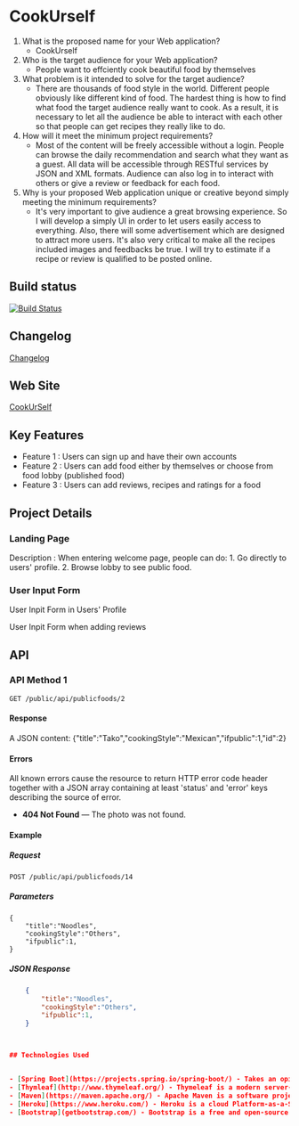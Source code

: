 # CookUrself

1. What is the proposed name for your Web application?
    - CookUrself
2. Who is the target audience for your Web application?
    - People want to effciently cook beautiful food by themselves 
3. What problem is it intended to solve for the target audience?
    - There are thousands of food style in the world. Different people obviously like different kind of food. The hardest thing is how to find what food the target audience really want to cook. As a result, it is necessary to let all the audience be able to interact with each other so that people can get recipes they really like to do.           
4. How will it meet the minimum project requirements?
    - Most of the content will be freely accessible without a login. People can browse the daily recommendation and search what they want as a guest. All data will be accessible through RESTful services by JSON and XML formats. Audience can also log in to interact with others or give a review or feedback for each food.
5. Why is your proposed Web application unique or creative beyond simply meeting the minimum requirements?
     - It's very important to give audience a great browsing experience. So I will develop a simply UI in order to let users easily access to everything. Also, there will some advertisement which are designed to attract more users. It's also very critical to make all the recipes included images and feedbacks be true. I will try to estimate if a recipe or review is qualified to be posted online.


## Build status


[![Build Status](https://travis-ci.org/infsci2560sp17/full-stack-web-zhaoyingpei99.svg?branch=master)](https://travis-ci.org/infsci2560sp17/full-stack-web-zhaoyingpei99)

## Changelog

[Changelog](https://github.com/infsci2560sp17/full-stack-web-zhaoyingpei99/blob/master/Changelog.md)

## Web Site

[CookUrSelf](https://fathomless-reef-11403.herokuapp.com/)

## Key Features


* Feature 1 : Users can sign up and have their own accounts
* Feature 2 : Users can add food either by themselves or choose from food lobby (published food) 
* Feature 3 : Users can add reviews, recipes and ratings for a food 

## Project Details

### Landing Page

Description : When entering welcome page, people can do: 1. Go directly to users' profile. 2. Browse lobby to see public food. [](http://i.imgur.com/pUAKIzc.jpg)

### User Input Form

User Inpit Form in Users' Profile[](http://i.imgur.com/zU42klU.png)


User Inpit Form when adding reviews[](http://i.imgur.com/GvwX4Zk.png)
## API

### API Method 1

    GET /public/api/publicfoods/2


#### Response

A JSON content: {"title":"Tako","cookingStyle":"Mexican","ifpublic":1,"id":2}

#### Errors

All known errors cause the resource to return HTTP error code header together with a JSON array containing at least 'status' and 'error' keys describing the source of error.

- **404 Not Found** — The photo was not found.

#### Example

##### Request

    POST /public/api/publicfoods/14

##### Parameters

    {
        "title":"Noodles",
        "cookingStyle":"Others",
        "ifpublic":1,
    }


##### JSON Response

```json
    {
        "title":"Noodles",
        "cookingStyle":"Others",
        "ifpublic":1,
    }



## Technologies Used


- [Spring Boot](https://projects.spring.io/spring-boot/) - Takes an opinionated view of building production-ready Spring applications.
- [Thymleaf](http://www.thymeleaf.org/) - Thymeleaf is a modern server-side Java template engine for both web and standalone environments.
- [Maven](https://maven.apache.org/) - Apache Maven is a software project management and comprehension tool.
- [Heroku](https://www.heroku.com/) - Heroku is a cloud Platform-as-a-Service (PaaS) supporting several programming languages that is used as a web application deployment model.
- [Bootstrap](getbootstrap.com/) - Bootstrap is a free and open-source front-end web framework for designing websites and web applications.  
